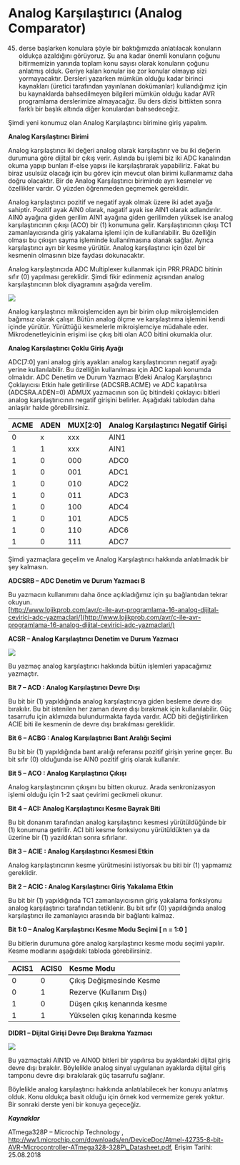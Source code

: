# Analog Karşılaştırıcı \(Analog Comparator\)

45. derse başlarken konulara şöyle bir baktığımızda anlatılacak konuların oldukça azaldığını görüyoruz. Şu ana kadar önemli konuların çoğunu bitirmemizin yanında toplam konu sayısı olarak konuların çoğunu anlatmış olduk. Geriye kalan konular ise zor konular olmayıp sizi yormayacaktır. Dersleri yazarken mümkün olduğu kadar birinci kaynakları \(üretici tarafından yayınlanan dokümanlar\) kullandığımız için bu kaynaklarda bahsedilmeyen bilgileri mümkün olduğu kadar AVR programlama derslerimize almayacağız. Bu ders dizisi bittikten sonra farklı bir başlık altında diğer konulardan bahsedeceğiz.

Şimdi yeni konumuz olan Analog Karşılaştırıcı birimine giriş yapalım.

**Analog Karşılaştırıcı Birimi**

Analog karşılaştırıcı iki değeri analog olarak karşılaştırır ve bu iki değerin durumuna göre dijital bir çıkış verir. Aslında bu işlemi biz iki ADC kanalından okuma yapıp bunları if-else yapısı ile karşılaştırarak yapabiliriz. Fakat bu biraz usulsüz olacağı için bu görev için mevcut olan birimi kullanmamız daha doğru olacaktır. Bir de Analog Karşılaştırıcı biriminde ayrı kesmeler ve özellikler vardır. O yüzden öğrenmeden geçmemek gereklidir.

Analog karşılaştırıcı pozitif ve negatif ayak olmak üzere iki adet ayağa sahiptir. Pozitif ayak AIN0 olarak, nagatif ayak ise AIN1 olarak adlandırılır. AIN0 ayağına giden gerilim AIN1 ayağına giden gerilimden yüksek ise analog karşılaştırıcının çıkışı \(ACO\) bir \(1\) konumuna gelir. Karşılaştırıcının çıkışı TC1 zamanlayıcısında giriş yakalama işlemi için de kullanılabilir. Bu özelliğin olması bu çıkışın sayma işleminde kullanılmasına olanak sağlar. Ayrıca karşılaştırıcı ayrı bir kesme yürütür. Analog karşılaştırıcı için özel bir kesmenin olmasının bize faydası dokunacaktır.

Analog karşılaştırıcıda ADC Multiplexer kullanmak için PRR.PRADC bitinin sıfır \(0\) yapılması gereklidir. Şimdi fikir edinmeniz açısından analog karşılaştırıcının blok diyagramını aşağıda verelim.

[![](http://www.lojikprob.com/wp-content/uploads/2018/09/ac1.png)](http://www.lojikprob.com/avr/c-ile-avr-programlama-45-analog-karsilastirici-analog-comparator/attachment/ac1/)

Analog karşılaştırıcı mikroişlemciden ayrı bir birim olup mikroişlemciden bağımsız olarak çalışır. Bütün analog ölçme ve karşılaştırma işlemini kendi içinde yürütür. Yürüttüğü kesmelerle mikroişlemciye müdahale eder. Mikrodenetleyicinin erişimi ise çıkış biti olan ACO bitini okumakla olur.

**Analog Karşılaştırıcı Çoklu Giriş Ayağı**

ADC\[7:0\] yani analog giriş ayakları analog karşılaştırıcının negatif ayağı yerine kullanılabilir. Bu özelliğin kullanılması için ADC kapalı konumda olmalıdır. ADC Denetim ve Durum Yazmacı B’deki Analog Karşılaştırıcı Çoklayıcısı Etkin hale getirilirse  \(ADCSRB.ACME\) ve ADC kapatılırsa \(ADCSRA.ADEN=0\) ADMUX yazmacının son üç bitindeki çoklayıcı bitleri analog karşılaştırıcının negatif girişini belirler. Aşağıdaki tablodan daha anlaşılır halde görebilirsiniz.

| ACME | ADEN | MUX\[2:0\] | Analog Karşılaştırıcı Negatif Girişi |
| :--- | :--- | :--- | :--- |
| 0 | x | xxx | AIN1 |
| 1 | 1 | xxx | AIN1 |
| 1 | 0 | 000 | ADC0 |
| 1 | 0 | 001 | ADC1 |
| 1 | 0 | 010 | ADC2 |
| 1 | 0 | 011 | ADC3 |
| 1 | 0 | 100 | ADC4 |
| 1 | 0 | 101 | ADC5 |
| 1 | 0 | 110 | ADC6 |
| 1 | 0 | 111 | ADC7 |

Şimdi yazmaçlara geçelim ve Analog Karşılaştırıcı hakkında anlatılmadık bir şey kalmasın.

**ADCSRB – ADC Denetim ve Durum Yazmacı B** 

Bu yazmacın kullanımını daha önce açıkladığımız için şu bağlantıdan tekrar okuyun.  
[http://www.lojikprob.com/avr/c-ile-avr-programlama-16-analog-dijital-cevirici-adc-yazmaclari/](http://www.lojikprob.com/avr/c-ile-avr-programlama-16-analog-dijital-cevirici-adc-yazmaclari/)

**ACSR – Analog Karşılaştırıcı Denetim ve Durum Yazmacı**

[![](http://www.lojikprob.com/wp-content/uploads/2018/09/ac2.png)](http://www.lojikprob.com/avr/c-ile-avr-programlama-45-analog-karsilastirici-analog-comparator/attachment/ac2/)

Bu yazmaç analog karşılaştırıcı hakkında bütün işlemleri yapacağımız yazmaçtır.

**Bit 7 – ACD : Analog Karşılaştırıcı Devre Dışı**

Bu bit bir \(1\) yapıldığında analog karşılaştırıcıya giden besleme devre dışı bırakılır. Bu bit istenilen her zaman devre dışı bırakmak için kullanılabilir. Güç tasarrufu için aklımızda bulundurmakta fayda vardır. ACD biti değiştirilirken ACIE biti ile kesmenin de devre dışı bırakılması gereklidir.

**Bit 6 – ACBG : Analog Karşılaştırıcı Bant Aralığı Seçimi**

Bu bit bir \(1\) yapıldığında bant aralığı referansı pozitif girişin yerine geçer. Bu bit sıfır \(0\) olduğunda ise AIN0 pozitif giriş olarak kullanılır.

**Bit 5 – ACO : Analog Karşılaştırıcı Çıkışı**

Analog karşılaştırıcının çıkışını bu bitten okuruz. Arada senkronizasyon işlemi olduğu için 1-2 saat çevirimi gecikmeli okunur.

**Bit 4 – ACI: Analog Karşılaştırıcı Kesme Bayrak Biti**

Bu bit donanım tarafından analog karşılaştırıcı kesmesi yürütüldüğünde bir \(1\) konumuna getirilir. ACI biti kesme fonksiyonu yürütüldükten ya da üzerine bir \(1\) yazıldıktan sonra sıfırlanır.

**Bit 3 – ACIE : Analog Karşılaştırıcı Kesmesi Etkin**

Analog karşılaştırıcının kesme yürütmesini istiyorsak bu biti bir \(1\) yapmamız gereklidir.

**Bit 2 – ACIC : Analog Karşılaştırıcı Giriş Yakalama Etkin**

Bu bit bir \(1\) yapıldığında TC1 zamanlayıcısının giriş yakalama fonksiyonu analog karşılaştırıcı tarafından tetiklenir. Bu bit sıfır \(0\) yapıldığında analog karşılaştırıcı ile zamanlayıcı arasında bir bağlantı kalmaz.

**Bit 1:0 – Analog Karşılaştırıcı Kesme Modu Seçimi \[ n = 1:0 \]**

Bu bitlerin durumuna göre analog karşılaştırıcı kesme modu seçimi yapılır. Kesme modlarını aşağıdaki tabloda görebilirsiniz.

| ACIS1 | ACIS0 | Kesme Modu |
| :--- | :--- | :--- |
| 0 | 0 | Çıkış Değişmesinde Kesme |
| 0 | 1 | Rezerve \(Kullanım Dışı\) |
| 1 | 0 | Düşen çıkış kenarında kesme |
| 1 | 1 | Yükselen çıkış kenarında kesme |

**DIDR1 – Dijital Girişi Devre Dışı Bırakma Yazmacı**

[![](http://www.lojikprob.com/wp-content/uploads/2018/09/ac3.png)](http://www.lojikprob.com/avr/c-ile-avr-programlama-45-analog-karsilastirici-analog-comparator/attachment/ac3/)

Bu yazmaçtaki AIN1D ve AIN0D bitleri bir yapılırsa bu ayaklardaki dijital giriş devre dışı bırakılır. Böylelikle analog sinyal uygulanan ayaklarda dijital giriş tamponu devre dışı bırakılarak güç tasarrufu sağlanır.

Böylelikle analog karşılaştırıcı hakkında anlatılabilecek her konuyu anlatmış olduk. Konu oldukça basit olduğu için örnek kod vermemize gerek yoktur. Bir sonraki derste yeni bir konuya geçeceğiz.

_**Kaynaklar**_

ATmega328P – Microchip Technology , http://ww1.microchip.com/downloads/en/DeviceDoc/Atmel-42735-8-bit-AVR-Microcontroller-ATmega328-328P\_Datasheet.pdf, Erişim Tarihi: 25.08.2018

